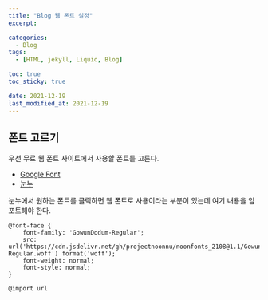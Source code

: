 ```yaml
---
title: "Blog 웹 폰트 설정"
excerpt:

categories:
  - Blog
tags:
  - [HTML, jekyll, Liquid, Blog]

toc: true
toc_sticky: true

date: 2021-12-19
last_modified_at: 2021-12-19
---
```


## 폰트 고르기

우선 무료 웹 폰트 사이트에서 사용할 폰트를 고른다.

- [Google Font](https://fonts.google.com/)
- [눈누](https://noonnu.cc/index)

눈누에서 원하는 폰트를 클릭하면 웹 폰트로 사용이라는 부분이 있는데 여기 내용을 임포트해야 한다.

```
@font-face {
    font-family: 'GowunDodum-Regular';
    src: url('https://cdn.jsdelivr.net/gh/projectnoonnu/noonfonts_2108@1.1/GowunDodum-Regular.woff') format('woff');
    font-weight: normal;
    font-style: normal;
}
```

```
@import url
```
